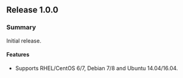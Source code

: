## Release 1.0.0

### Summary

Initial release.

#### Features

- Supports RHEL/CentOS 6/7, Debian 7/8 and Ubuntu 14.04/16.04.
